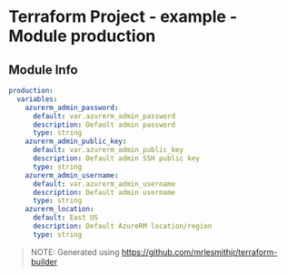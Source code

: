 # Terraform Project - example - Module production

## Module Info

```yaml
production:
  variables:
    azurerm_admin_password:
      default: var.azurerm_admin_password
      description: Default admin password
      type: string
    azurerm_admin_public_key:
      default: var.azurerm_admin_public_key
      description: Default admin SSH public key
      type: string
    azurerm_admin_username:
      default: var.azurerm_admin_username
      description: Default admin username
      type: string
    azurerm_location:
      default: East US
      description: Default AzureRM location/region
      type: string

```

> NOTE: Generated using https://github.com/mrlesmithjr/terraform-builder